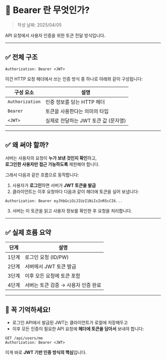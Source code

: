 # 🔐 Bearer <JWT>란 무엇인가?
> 작성 날짜: 2025/04/05

API 요청에서 사용자 인증을 위한 토큰 전달 방식입니다.

---

## ✅ 전체 구조

```http
Authorization: Bearer <JWT>
```

이건 HTTP 요청 헤더에서 쓰는 인증 방식 중 하나로 아래와 같이 구성됩니다:

| 구성 요소 | 설명 |
|-----------|------|
| `Authorization` | 인증 정보를 담는 HTTP 헤더 |
| `Bearer` | 토큰을 사용한다는 의미의 타입 |
| `<JWT>` | 실제로 전달하는 JWT 토큰 값 (문자열) |

---

## ✅ 왜 써야 할까?

서버는 사용자의 요청이 **누가 보낸 것인지 확인**하고,  
**로그인한 사용자만 접근 가능하도록** 제한해야 합니다.

그래서 다음과 같은 흐름으로 동작합니다:

1. 사용자가 **로그인**하면 서버가 **JWT 토큰을 발급**
2. 클라이언트는 이후 요청마다 다음과 같이 헤더에 토큰을 실어 보냅니다:

```http
Authorization: Bearer eyJhbGciOiJIUzI1NiIsInR5cCI6...
```

3. 서버는 이 토큰을 읽고 사용자 정보를 확인한 후 요청을 처리합니다.

---

## ✅ 실제 흐름 요약

| 단계 | 설명 |
|------|------|
| 1단계 | 로그인 요청 (ID/PW) |
| 2단계 | 서버에서 JWT 토큰 발급 |
| 3단계 | 이후 모든 요청에 토큰 포함 |
| 4단계 | 서버는 토큰 검증 → 사용자 인증 완료 |

---

## 📌 꼭 기억하세요!

- 로그인 API에서 발급된 JWT는 클라이언트가 로컬에 저장해두고  
- 이후 모든 인증이 필요한 API 요청에 **헤더에 토큰을 담아서** 보내야 합니다:

```http
GET /api/users/me
Authorization: Bearer <JWT>
```

이게 바로 **JWT 기반 인증 방식의 핵심**입니다.
